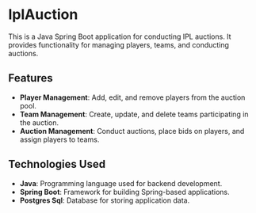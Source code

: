 # IplAuction

This is a Java Spring Boot application for conducting IPL auctions. It provides functionality for managing players, teams, and conducting auctions.

## Features

- **Player Management**: Add, edit, and remove players from the auction pool.
- **Team Management**: Create, update, and delete teams participating in the auction.
- **Auction Management**: Conduct auctions, place bids on players, and assign players to teams.

## Technologies Used

- **Java**: Programming language used for backend development.
- **Spring Boot**: Framework for building Spring-based applications.
- **Postgres Sql**: Database for storing application data.
